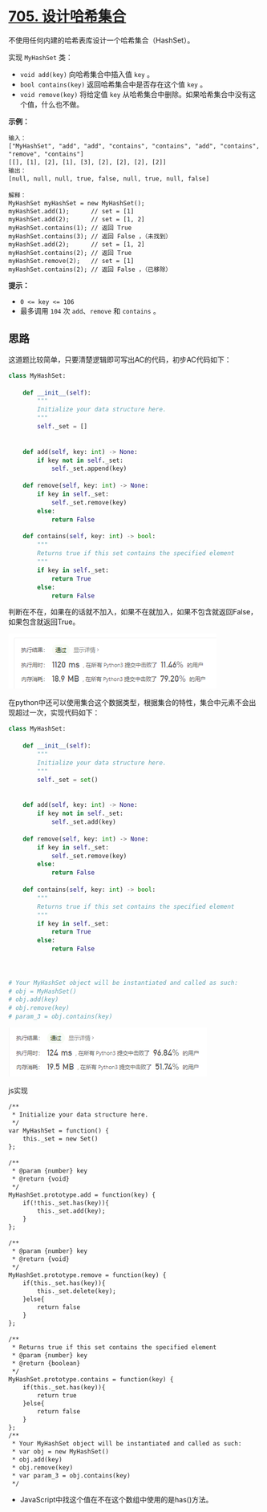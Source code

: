 # [705. 设计哈希集合](https://leetcode-cn.com/problems/design-hashset/)

不使用任何内建的哈希表库设计一个哈希集合（HashSet）。

实现 `MyHashSet` 类：

- `void add(key)` 向哈希集合中插入值 `key` 。
- `bool contains(key)` 返回哈希集合中是否存在这个值 `key` 。
- `void remove(key)` 将给定值 `key` 从哈希集合中删除。如果哈希集合中没有这个值，什么也不做。

 

**示例：**

```
输入：
["MyHashSet", "add", "add", "contains", "contains", "add", "contains", "remove", "contains"]
[[], [1], [2], [1], [3], [2], [2], [2], [2]]
输出：
[null, null, null, true, false, null, true, null, false]

解释：
MyHashSet myHashSet = new MyHashSet();
myHashSet.add(1);      // set = [1]
myHashSet.add(2);      // set = [1, 2]
myHashSet.contains(1); // 返回 True
myHashSet.contains(3); // 返回 False ，（未找到）
myHashSet.add(2);      // set = [1, 2]
myHashSet.contains(2); // 返回 True
myHashSet.remove(2);   // set = [1]
myHashSet.contains(2); // 返回 False ，（已移除）
```

 

**提示：**

- `0 <= key <= 106`
- 最多调用 `104` 次 `add`、`remove` 和 `contains` 。

## 思路

这道题比较简单，只要清楚逻辑即可写出AC的代码，初步AC代码如下：

```python
class MyHashSet:

    def __init__(self):
        """
        Initialize your data structure here.
        """
        self._set = []


    def add(self, key: int) -> None:
        if key not in self._set:
            self._set.append(key)

    def remove(self, key: int) -> None:
        if key in self._set:
            self._set.remove(key)
        else:
            return False

    def contains(self, key: int) -> bool:
        """
        Returns true if this set contains the specified element
        """
        if key in self._set:
            return True
        else:
            return False
```

判断在不在，如果在的话就不加入，如果不在就加入，如果不包含就返回False，如果包含就返回True。

![image-20210313093640617](../img/image-20210313093640617.png)

在python中还可以使用集合这个数据类型，根据集合的特性，集合中元素不会出现超过一次，实现代码如下：

```python
class MyHashSet:

    def __init__(self):
        """
        Initialize your data structure here.
        """
        self._set = set()


    def add(self, key: int) -> None:
        if key not in self._set:
            self._set.add(key)

    def remove(self, key: int) -> None:
        if key in self._set:
            self._set.remove(key)
        else:
            return False

    def contains(self, key: int) -> bool:
        """
        Returns true if this set contains the specified element
        """
        if key in self._set:
            return True
        else:
            return False



# Your MyHashSet object will be instantiated and called as such:
# obj = MyHashSet()
# obj.add(key)
# obj.remove(key)
# param_3 = obj.contains(key)
```

![image-20210313094426998](../img/image-20210313094426998.png)

js实现

```
/**
 * Initialize your data structure here.
 */
var MyHashSet = function() {
    this._set = new Set()
};

/**
 * @param {number} key
 * @return {void}
 */
MyHashSet.prototype.add = function(key) {
    if(!this._set.has(key)){
        this._set.add(key);
    }
};

/**
 * @param {number} key
 * @return {void}
 */
MyHashSet.prototype.remove = function(key) {
    if(this._set.has(key)){
        this._set.delete(key);
    }else{
        return false
    }
};

/**
 * Returns true if this set contains the specified element
 * @param {number} key
 * @return {boolean}
 */
MyHashSet.prototype.contains = function(key) {
    if(this._set.has(key)){
        return true
    }else{
        return false
    }
};
/**
 * Your MyHashSet object will be instantiated and called as such:
 * var obj = new MyHashSet()
 * obj.add(key)
 * obj.remove(key)
 * var param_3 = obj.contains(key)
 */
```

- JavaScript中找这个值在不在这个数组中使用的是has()方法。